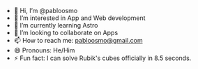 - 👋 Hi, I’m @pabloosmo
- 👀 I’m interested in App and Web development
- 🌱 I’m currently learning Astro
- 💞️ I’m looking to collaborate on Apps
- 📫 How to reach me: pabloosmo@gmail.com
- 😄 Pronouns: He/Him
- ⚡ Fun fact: I can solve Rubik's cubes officially in 8.5 seconds.

<!---
pabloosmo/pabloosmo is a ✨ special ✨ repository because its `README.md` (this file) appears on your GitHub profile.
You can click the Preview link to take a look at your changes.
--->
